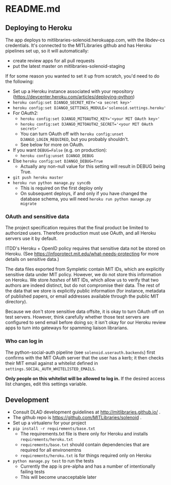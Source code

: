 # README.md

## Deploying to Heroku
The app deploys to mitlibraries-solenoid.herokuapp.com, with the libdev-cs credentials. It's connected to the MITLibraries github and has Heroku pipelines set up, so it will automatically:
* create review apps for all pull requests
* put the latest master on mitlibraries-solenoid-staging

If for some reason you wanted to set it up from scratch, you'd need to do the following:
* Set up a Heroku instance associated with your repository (https://devcenter.heroku.com/articles/deploying-python)
* `heroku config:set DJANGO_SECRET_KEY='<a secret key>'`
* `heroku config:set DJANGO_SETTINGS_MODULE='solenoid.settings.heroku'`
* For OAuth2:
  * `heroku config:set DJANGO_MITOAUTH2_KEY='<your MIT OAuth key>'`
  * `heroku config:set DJANGO_MITOAUTH2_SECRET='<your MIT OAuth secret>'`
  * You can turn OAuth off with `heroku config:unset DJANGO_LOGIN_REQUIRED`, but you probably shouldn't.
  * See below for more on OAuth.
* If you want `DEBUG=False` (e.g. on production):
  * `heroku config:unset DJANGO_DEBUG`
* Else `heroku config:set DJANGO_DEBUG=True`
  * Actually any non-null value for this setting will result in DEBUG being True.
* `git push heroku master`
* `heroku run python manage.py syncdb`
  * This is required on the first deploy only
  * On subsequent deploys, if and only if you have changed the database schema, you will need `heroku run python manage.py migrate`

### OAuth and sensitive data

The project specification requires that the final product be limited to
authorized users. Therefore production must use OAuth, and all Heroku servers use it by default.

ITDD's Heroku + OpenID policy requires that sensitive data not be stored
on Heroku. (See https://infoprotect.mit.edu/what-needs-protecting for more details on sensitive data.)

The data files exported from Sympletic contain MIT IDs, which are explicitly sensitive data under MIT policy. However, we do not store this information on Heroku. We store *hashes* of MIT IDs, which allow us to verify that two authors are indeed distinct, but do not compromise their data. The rest of the data that we store is explicitly public information (for instance, metadata of published papers, or email addresses available through the public MIT directory).

Because we don't store sensitive data offsite, it is okay to turn OAuth off on test servers. However, think carefully whether those test servers are configured to send email before doing so; it isn't okay for our Heroku review apps to turn into gateways for spamming liaison librarians.

### Who can log in

The python-social-auth pipeline (see `solenoid.userauth.backends`) first confirms with the MIT OAuth server that the user has a kerb; it then checks their MIT email against a whitelist defined in `settings.SOCIAL_AUTH_WHITELISTED_EMAILS`.

__Only people on this whitelist will be allowed to log in.__ If the desired access list changes, edit this settings variable.

## Development
* Consult DLAD development guidelines at http://mitlibraries.github.io/ .
* The github repo is https://github.com/MITLibraries/solenoid .
* Set up a virtualenv for your project
* `pip install -r requirements/base.txt`
  * The requirements.txt file is there only for Heroku and installs `requirements/heroku.txt`
  * `requirements/base.txt` should contain dependencies that are required for all environemtns
  * `requirements/heroku.txt` is for things required only on Heroku
* `python manage.py test` to run the tests
  * Currently the app is pre-alpha and has a number of intentionally failing tests
  * This will become unacceptable later

